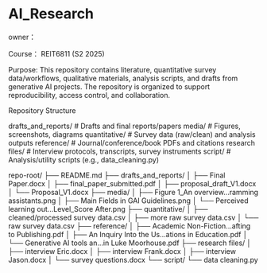 # AI_Research

owner： <Yu Ding_49586718>

Course： REIT6811 (S2 2025)

Purpose: This repository contains literature, quantitative survey data/workflows, qualitative materials, analysis scripts, and drafts from generative AI projects. The repository is organized to support reproducibility, access control, and collaboration.

Repository Structure

drafts_and_reports/     # Drafts and final reports/papers
media/                  # Figures, screenshots, diagrams
quantitative/           # Survey data (raw/clean) and analysis outputs
reference/              # Journal/conference/book PDFs and citations
research files/         # Interview protocols, transcripts, survey instruments
script/                 # Analysis/utility scripts (e.g., data_cleaning.py)

repo-root/
├── README.md
├── drafts_and_reports/
│   ├── Final Paper.docx
│   ├── final_paper_submitted.pdf
│   ├── proposal_draft_V1.docx
│   └── Proposal_V1.docx
├── media/
│   ├── Figure 1_An overview…ramming assistants.png
│   ├── Main Fields in GAI Guidelines.png
│   └── Perceived learning out…Level_Score After.png
├── quantitative/
│   ├── cleaned/processed survey data.csv
│   ├── more raw survey data.csv
│   └── raw survey data.csv
├── reference/
│   ├── Academic Non-Fiction…afting to Publishing.pdf
│   ├── An Inquiry Into the Us…ations in Education.pdf
│   └── Generative AI tools an…in Luke Moorhouse.pdf
├── research files/
│   ├── interview Eric.docx
│   ├── interview Frank.docx
│   ├── interview Jason.docx
│   └── survey questions.docx
└── script/
    └── data cleaning.py
